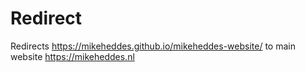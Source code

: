 # Redirect
Redirects https://mikeheddes.github.io/mikeheddes-website/ to main website https://mikeheddes.nl
